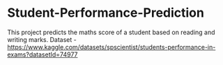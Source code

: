 # Student-Performance-Prediction
This project predicts the maths score of a student based on reading and writing marks.
Dataset - https://www.kaggle.com/datasets/spscientist/students-performance-in-exams?datasetId=74977
